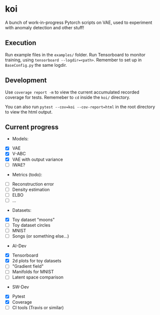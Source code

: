 # koi

A bunch of work-in-progress Pytorch scripts on VAE, used to experiment with anomaly detection and other stuff!

## Execution

Run example files in the `examples/` folder. Run Tensorboard to monitor training, using `tensorboard --logdir=<path>`.
Remember to set up in `BaseConfig.py` the same logdir.

## Development

Use `coverage report -m` to view the current accumulated recorded coverage for tests. Rememeber to `cd` inside
the `koi/` directory.

You can also run `pytest --cov=koi --cov-report=html` in the root directory to view the html output.

## Current progress

* Models:
* [x] VAE
* [x] V-ABC
* [x] VAE with output variance
* [ ] IWAE?
* Metrics (todo):
* [ ] Reconstruction error
* [ ] Density estimation
* [ ] ELBO
* [ ] ...
* Datasets:
* [x] Toy dataset "moons"
* [ ] Toy dataset circles
* [ ] MNIST
* [ ] Songs (or something else...)
* AI-Dev
* [x] Tensorboard
* [x] 2d plots for toy datasets
* [ ] "Gradient field"
* [ ] Manifolds for MNIST
* [ ] Latent space comparison
* SW-Dev
* [x] Pytest
* [x] Coverage
* [ ] CI tools (Travis or similar)
